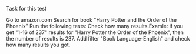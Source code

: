 Task for this test

Go to amazon.com Search for book "Harry Potter and the Order of the Phoenix"
Run the following tests: Check how many results.Examle: if you get "1-16 of 237" results for "Harry Potter the Order of the Phoenix",
then the number of results is 237.
Add filter "Book Language-English" and check how many results you got.
